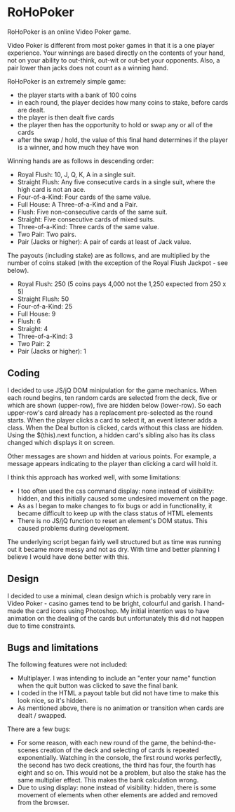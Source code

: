 RoHoPoker
=========

RoHoPoker is an online Video Poker game.

Video Poker is different from most poker games in that it is a one player experience.  Your winnings are based directly on the contents of your hand, not on your ability to out-think, out-wit or out-bet your opponents.  Also, a pair lower than jacks does not count as a winning hand.

RoHoPoker is an extremely simple game:

* the player starts with a bank of 100 coins
* in each round, the player decides how many coins to stake, before cards are dealt.
* the player is then dealt five cards
* the player then has the opportunity to hold or swap any or all of the cards
* after the swap / hold, the value of this final hand determines if the player is a winner, and how much they have won

Winning hands are as follows in descending order:

* Royal Flush: 10, J, Q, K, A in a single suit.
* Straight Flush: Any five consecutive cards in a single suit, where the high card is not an ace.
* Four-of-a-Kind: Four cards of the same value.
* Full House: A Three-of-a-Kind and a Pair.
* Flush: Five non-consecutive cards of the same suit.
* Straight: Five consecutive cards of mixed suits.
* Three-of-a-Kind: Three cards of the same value.
* Two Pair: Two pairs.
* Pair (Jacks or higher): A pair of cards at least of Jack value.

The payouts (including stake) are as follows, and are multiplied by the number of coins staked (with the exception of the Royal Flush Jackpot - see below).

* Royal Flush: 250 (5 coins pays 4,000 not the 1,250 expected from 250 x 5)
* Straight Flush: 50
* Four-of-a-Kind: 25
* Full House: 9
* Flush: 6 
* Straight: 4
* Three-of-a-Kind: 3
* Two Pair: 2
* Pair (Jacks or higher): 1

Coding
------
I decided to use JS/jQ DOM minipulation for the game mechanics.  When each round begins, ten random cards are selected from the deck, five or which are shown (upper-row), five are hidden below (lower-row).  So each upper-row's card already has a replacement pre-selected as the round starts.  When the player clicks a card to select it, an event listener adds a class.  When the Deal button is clicked, cards without this class are hidden.  Using the $(this).next function, a hidden card's sibling also has its class changed which displays it on screen.

Other messages are shown and hidden at various points.  For example, a message appears indicating to the player than clicking a card will hold it.

I think this approach has worked well, with some limitations:

* I too often used the css command display: none instead of visibility: hidden, and this initially caused some undesired movement on the page.  
* As as I began to make changes to fix bugs or add in functionality, it became difficult to keep up with the class status of HTML elements
* There is no JS/jQ function to reset an element's DOM status.  This caused problems during development.

The underlying script began fairly well structured but as time was running out it became more messy and not as dry.  With time and better planning I believe I would have done better with this.

Design
------
I decided to use a minimal, clean design which is probably very rare in Video Poker - casino games tend to be bright, colourful and garish. I hand-made the card icons using Photoshop.  My initial intention was to have animation on the dealing of the cards but unfortunately this did not happen due to time constraints.  

Bugs and limitations
--------------------
The following features were not included:

* Multiplayer.  I was intending to include an "enter your name" function when the quit button was clicked to save the final bank.
* I coded in the HTML a payout table but did not have time to make this look nice, so it's hidden.
* As mentioned above, there is no animation or transition when cards are dealt / swapped.

There are a few bugs:

* For some reason, with each new round of the game, the behind-the-scenes creation of the deck and selecting of cards is repeated exponentially.  Watching in the console, the first round works perfectly, the second has two deck creations, the third has four, the fourth has eight and so on.  This would not be a problem, but also the stake has the same multiplier effect.  This makes the bank calculation wrong.
* Due to using display: none instead of visibility: hidden, there is some movement of elements when other elements are added and removed from the browser.

